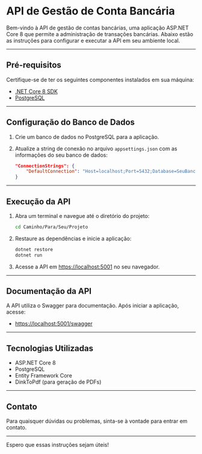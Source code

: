# API de Gestão de Conta Bancária

Bem-vindo à API de gestão de contas bancárias, uma aplicação ASP.NET Core 8 que permite a administração de transações bancárias. Abaixo estão as instruções para configurar e executar a API em seu ambiente local.

---

## Pré-requisitos

Certifique-se de ter os seguintes componentes instalados em sua máquina:

- [.NET Core 8 SDK](https://dotnet.microsoft.com/download)
- [PostgreSQL](https://www.postgresql.org/download/)

---

## Configuração do Banco de Dados

1. Crie um banco de dados no PostgreSQL para a aplicação.

2. Atualize a string de conexão no arquivo `appsettings.json` com as informações do seu banco de dados:

    ```json
    "ConnectionStrings": {
        "DefaultConnection": "Host=localhost;Port=5432;Database=SeuBancoDeDados;Username=SeuUsuario;Password=SuaSenha"
    }
    ```

---

## Execução da API

1. Abra um terminal e navegue até o diretório do projeto:

    ```bash
    cd Caminho/Para/Seu/Projeto
    ```

2. Restaure as dependências e inicie a aplicação:

    ```bash
    dotnet restore
    dotnet run
    ```

3. Acesse a API em [https://localhost:5001](https://localhost:5001) no seu navegador.

---

## Documentação da API

A API utiliza o Swagger para documentação. Após iniciar a aplicação, acesse:

- [https://localhost:5001/swagger](https://localhost:5001/swagger)

---

## Tecnologias Utilizadas

- ASP.NET Core 8
- PostgreSQL
- Entity Framework Core
- DinkToPdf (para geração de PDFs)

---

## Contato

Para quaisquer dúvidas ou problemas, sinta-se à vontade para entrar em contato.

---

Espero que essas instruções sejam úteis!

 
